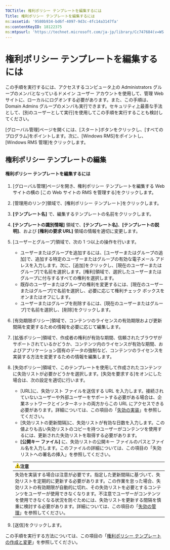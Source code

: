 ```yaml
---
TOCTitle: 権利ポリシー テンプレートを編集するには
Title: 権利ポリシー テンプレートを編集するには
ms:assetid: '9580b934-bd6f-4097-9d3c-4fc14a3147fa'
ms:contentKeyID: 18122375
ms:mtpsurl: 'https://technet.microsoft.com/ja-jp/library/Cc747684(v=WS.10)'
---
```


権利ポリシー テンプレートを編集するには
=======================================

この手順を実行するには、アクセスするコンピュータ上の Administrators グループのメンバとなっているドメイン ユーザー アカウントを使用して、管理 Web サイトに、ローカルにログオンする必要があります。また、この手順は、Domain Admins グループのメンバも実行できます。セキュリティ上最善な手法として、\[別のユーザーとして実行\]を使用してこの手順を実行することも検討してください。

\[グローバル管理\]ページを開くには、\[スタート\]ボタンをクリックし、\[すべてのプログラム\]をポイントします。次に、\[Windows RMS\]をポイントし、\[Windows RMS 管理\]をクリックします。

権利ポリシー テンプレートの編集
-------------------------------

#### 権利ポリシー テンプレートを編集するには

1.  \[グローバル管理\]ページを開き、権利ポリシー テンプレートを編集する Web サイトの横の \[この Web サイトの RMS を管理する\]をクリックします。

2.  \[管理用のリンク\]領域で、\[権利ポリシー テンプレート\]をクリックします。

3.  **\[テンプレート名\]** で、編集するテンプレートの名前をクリックします。

4.  **\[テンプレートの識別情報\]** 領域で、**\[テンプレート名\]**、**\[テンプレートの説明\]**、および **\[権利の要求 URL\]** 領域の情報を適切に変更します。

5.  \[ユーザーとグループ\]領域で、次の 1 つ以上の操作を行います。

    -   ユーザーまたはグループを追加するには、\[ユーザーまたはグループの追加\]で、追加する特定のユーザーまたはグループの有効な電子メール アドレスを入力します。次に、\[追加\]をクリックし、\[現在のユーザーまたはグループ\]で名前を選択します。\[権利\]領域で、選択したユーザーまたはグループに付与するすべての権利を選択します。
    -   既存のユーザーまたはグループの権利を変更するには、\[現在のユーザーまたはグループ\]で名前を選択し、必要に応じて権利チェック ボックスをオンまたはオフにします。
    -   ユーザーまたはグループを削除するには、\[現在のユーザーまたはグループ\]で名前を選択し、\[削除\]をクリックします。

6.  \[有効期限ポリシー\]領域で、コンテンツのライセンスの有効期限および更新間隔を変更するための情報を必要に応じて編集します。

7.  \[拡張ポリシー\]領域で、作成者の権利が有効な期間、信頼されたブラウザがサポートされているかどうか、コンテンツ内のライセンスが有効な期間、およびアプリケーション固有のデータの強制など、コンテンツのライセンスを実装する方法を変更するための情報を編集します。

8.  \[失効ポリシー\]領域で、このテンプレートを使用して作成されたコンテンツに失効リストが必要かどうかを選択します。\[失効を要求する\]をオンにした場合は、次の設定を適切に行います。

    -   \[URL\]に、失効リスト ファイルを送信する URL を入力します。接続されていないユーザーや外部ユーザーをサポートする必要がある場合は、企業ネットワークとインターネットの両方からこの URL にアクセスできる必要があります。詳細については、この項目の「[失効の実装](https://technet.microsoft.com/4735f060-7197-4ae2-830a-f91bcc4de30a)」を参照してください。
    -   \[失効リストの更新間隔\]に、失効リストが有効な日数を入力します。この値よりも古い失効リストのコピーを持つユーザーがコンテンツを使用するには、更新された失効リストを取得する必要があります。
    -   **\[公開キー ファイル\]** に、失効リストの公開キー ファイルのパスとファイル名を入力します。このファイルの詳細については、この項目の「失効リストへの署名の挿入」を参照してください。

    | ![](images/Cc747684.Caution(WS.10).gif)注意                                                                                                                                                                                                                                                                                                                                                                                                                                 |
    |----------------------------------------------------------------------------------------------------------------------------------------------------------------------------------------------------------------------------------------------------------------------------------------------------------------------------------------------------------------------------------------------------------------------------------------------------------------------------------------------------------|
    | 失効を実装する場合は注意が必要です。指定した更新間隔に基づいて、失効リストを定期的に更新する必要があります。この作業を怠った場合、失効リストの有効期限が自動的に切れ、その失効リストを必要とするコンテンツをユーザーが使用できなくなります。不注意でユーザーがコンテンツを使用できなくなる状況を防ぐためには、失効リストを更新する間隔を慎重に検討する必要があります。詳細については、この項目の「[失効の管理](https://technet.microsoft.com/df732a7d-1fb0-4845-87ca-fab4bc5f98a0)」を参照してください。 |

9.  \[送信\]をクリックします。

この手順を実行する方法については、この項目の「[権利ポリシー テンプレートの作成と変更](https://technet.microsoft.com/6014176f-ef71-4d29-b3e3-da129c18563d)」を参照してください。
